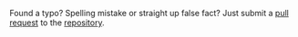 ---
---
Found a typo? Spelling mistake or straight up false fact? Just submit a [pull request](//help.github.com/articles/using-pull-requests/) to the [repository](//github.com/JustusAdam/justusadam.github.io).
